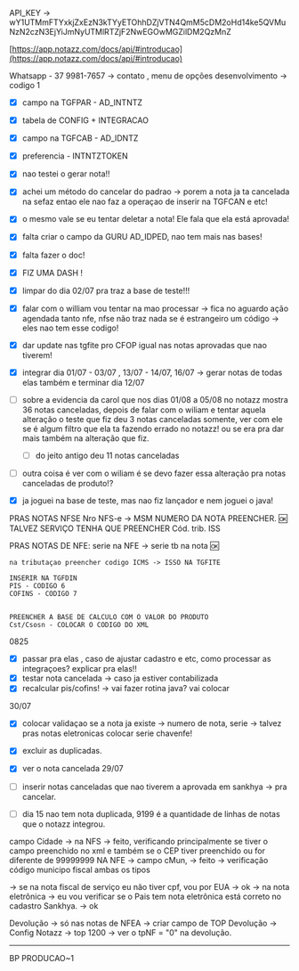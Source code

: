 API_KEY -> 
wY1UTMmFTYxkjZxEzN3kTYyETOhhDZjVTN4QmM5cDM2oHd14ke5QVMuNzN2czN3EjYiJmNyUTMlRTZjF2NwEGOwMGZilDM2QzMnZ

[https://app.notazz.com/docs/api/#introducao](https://app.notazz.com/docs/api/#introducao)


Whatsapp - 37 9981-7657 -> contato , menu de opções desenvolvimento  -> codigo 1


- [x] campo na TGFPAR - AD_INTNTZ
- [x] tabela de CONFIG + INTEGRACAO
- [x] campo na TGFCAB - AD_IDNTZ
- [x] preferencia - INTNTZTOKEN
- [x] nao testei o gerar nota!!
- [x] achei um método do cancelar do padrao -> porem a nota ja ta cancelada na sefaz entao ele nao faz a operaçao de inserir na TGFCAN e etc!
- [x] o mesmo vale se eu tentar deletar a nota! Ele fala que ela está aprovada!
- [x] falta criar o campo da GURU AD_IDPED, nao tem mais nas bases!
- [x] falta fazer o doc!
- [x] FIZ UMA DASH !
- [x] limpar do dia 02/07 pra traz a base de teste!!!
- [x] falar com o william
		vou tentar na mao processar -> fica no aguardo ação agendada
		tanto nfe, nfse não traz nada se é estrangeiro um código -> eles nao tem esse codigo!
- [x] dar update nas tgfite pro CFOP igual nas notas aprovadas que nao tiverem!
- [x] integrar dia 01/07 - 03/07 , 13/07 - 14/07, 16/07 -> gerar notas de todas elas também e terminar dia 12/07
- [ ] sobre a evidencia da carol que nos dias 01/08 a 05/08 no notazz mostra 36 notas canceladas, depois de falar com o wiliam e tentar aquela alteração o teste que fiz deu 3 notas canceladas somente, ver com ele se é algum filtro que ela ta fazendo errado no notazz! ou se era pra dar mais também na alteração que fiz.
	- [ ] do jeito antigo deu 11 notas canceladas
- [ ] outra coisa é ver com o wiliam é se devo fazer essa alteração pra notas canceladas de produto!?







- [x] ja joguei na base de teste, mas nao fiz lançador e nem joguei o java!

PRAS NOTAS NFSE
	Nro NFS-e -> MSM NUMERO DA NOTA PREENCHER. 🆗
		TALVEZ SERVIÇO TENHA QUE PREENCHER  Cód. trib. ISS

PRAS NOTAS DE NFE:
	serie na NFE -> serie tb na nota 🆗
	
	na tributaçao preencher codigo ICMS -> ISSO NA TGFITE
	
	INSERIR NA TGFDIN
	PIS - CODIGO 6
	COFINS - CODIGO 7
	
	
	PREENCHER A BASE DE CALCULO COM O VALOR DO PRODUTO
	Cst/Csosn - COLOCAR O CODIGO DO XML



0825


- [x] passar pra elas , caso de ajustar cadastro e etc, como processar as integraçoes? explicar pra elas!!
- [x] testar nota cancelada -> caso ja estiver contabilizada
- [x] recalcular pis/cofins! -> vai fazer rotina java? vai colocar 

30/07

- [x] colocar validaçao se a nota ja existe -> numero de nota, serie -> talvez pras notas eletronicas colocar serie chavenfe!
- [x] excluir as duplicadas.
- [x] ver o nota cancelada 29/07 
- [ ] inserir notas canceladas que nao tiverem a aprovada em sankhya -> pra cancelar.
- [ ] dia 15 nao tem nota duplicada, 9199 é a quantidade de linhas de notas que o notazz integrou.





campo Cidade -> na NFS → feito, verificando principalmente se tiver o campo preenchido no xml e também se o  CEP tiver preenchido ou for diferente de 99999999
	NA NFE -> campo cMun, → feito
-> verificação código municipo fiscal ambas os tipos



-> se na nota fiscal de serviço eu não tiver cpf, vou por EUA → ok
	-> na nota eletrônica -> eu vou verificar se o Pais tem nota eletrônica está correto no cadastro Sankhya. → ok



Devolução -> só nas notas de NFEA
-> criar campo de TOP Devolução -> Config Notazz -> top 1200 -> ver o tpNF = "0" na devolução.


---

BP PRODUCAO~1